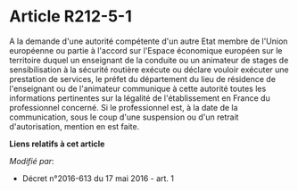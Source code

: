 # Article R212-5-1

A la demande d'une autorité compétente d'un autre Etat membre de l'Union européenne ou partie à l'accord sur l'Espace
économique européen sur le territoire duquel un enseignant de la conduite ou un animateur de stages de sensibilisation à la
sécurité routière exécute ou déclare vouloir exécuter une prestation de services, le préfet du département du lieu de
résidence de l'enseignant ou de l'animateur communique à cette autorité toutes les informations pertinentes sur la légalité
de l'établissement en France du professionnel concerné. Si le professionnel est, à la date de la communication, sous le coup
d'une suspension ou d'un retrait d'autorisation, mention en est faite.

**Liens relatifs à cet article**

_Modifié par_:

  - Décret n°2016-613 du 17 mai 2016 - art. 1

